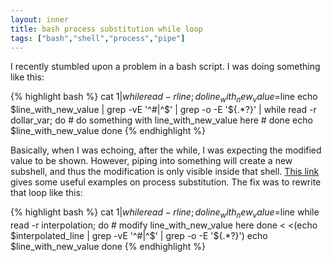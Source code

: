```yaml
---
layout: inner
title: bash process substitution while loop
tags: ["bash","shell","process","pipe"]
---
```

I recently stumbled upon a problem in a bash script. I was doing something like this:

{% highlight bash %}
cat $1 | while read -r line; do
  line_with_new_value=$line
  echo $line_with_new_value | grep -vE '^#|^$' | grep -o -E '\${.*?}' | while read -r dollar_var; do
	  # do something with line_with_new_value here
		#
  done
	echo $line_with_new_value
done
{% endhighlight %}

Basically, when I was echoing, after the while, I was expecting the modified value to be shown.
However, piping into something will create a new subshell, and thus the modification is only
visible inside that shell. [This link](http://tldp.org/LDP/abs/html/process-sub.html) gives some useful examples
on process substitution. The fix was to rewrite that loop like this:

{% highlight bash %}
cat $1 | while read -r line; do
  line_with_new_value=$line
  while read -r interpolation; do
	  # modify line_with_new_value here
  done < <(echo $interpolated_line | grep -vE '^#|^$' | grep -o -E '\${.*?}')
  echo $line_with_new_value
done
{% endhighlight %}
